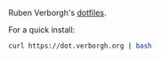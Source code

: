 Ruben Verborgh's [dotfiles](http://dotfiles.github.io/).

For a quick install:
```bash
curl https://dot.verborgh.org | bash
```

